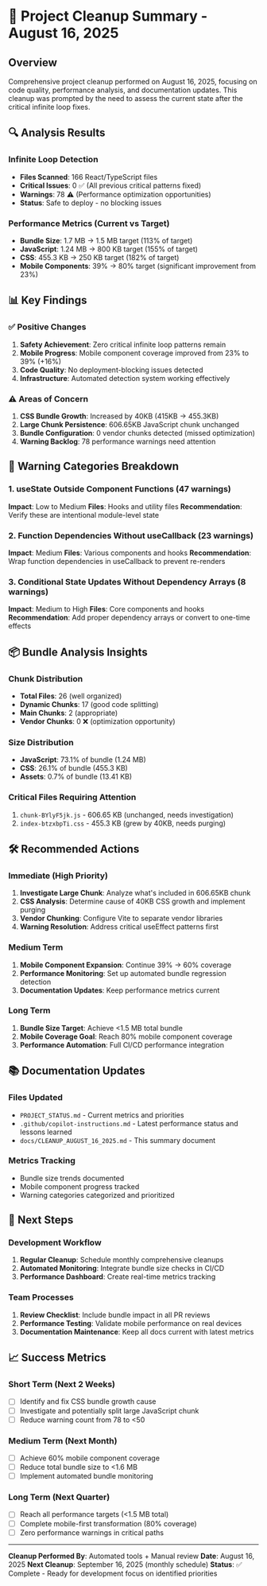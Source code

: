 # 🧹 Project Cleanup Summary - August 16, 2025

## Overview

Comprehensive project cleanup performed on August 16, 2025, focusing on code quality, performance analysis, and documentation updates. This cleanup was prompted by the need to assess the current state after the critical infinite loop fixes.

## 🔍 Analysis Results

### Infinite Loop Detection

- **Files Scanned**: 166 React/TypeScript files
- **Critical Issues**: 0 ✅ (All previous critical patterns fixed)
- **Warnings**: 78 ⚠️ (Performance optimization opportunities)
- **Status**: Safe to deploy - no blocking issues

### Performance Metrics (Current vs Target)

- **Bundle Size**: 1.7 MB → 1.5 MB target (113% of target)
- **JavaScript**: 1.24 MB → 800 KB target (155% of target)
- **CSS**: 455.3 KB → 250 KB target (182% of target)
- **Mobile Components**: 39% → 80% target (significant improvement from 23%)

## 📊 Key Findings

### ✅ Positive Changes

1. **Safety Achievement**: Zero critical infinite loop patterns remain
2. **Mobile Progress**: Mobile component coverage improved from 23% to 39% (+16%)
3. **Code Quality**: No deployment-blocking issues detected
4. **Infrastructure**: Automated detection system working effectively

### ⚠️ Areas of Concern

1. **CSS Bundle Growth**: Increased by 40KB (415KB → 455.3KB)
2. **Large Chunk Persistence**: 606.65KB JavaScript chunk unchanged
3. **Bundle Configuration**: 0 vendor chunks detected (missed optimization)
4. **Warning Backlog**: 78 performance warnings need attention

## 🎯 Warning Categories Breakdown

### 1. useState Outside Component Functions (47 warnings)

**Impact**: Low to Medium
**Files**: Hooks and utility files
**Recommendation**: Verify these are intentional module-level state

### 2. Function Dependencies Without useCallback (23 warnings)

**Impact**: Medium
**Files**: Various components and hooks
**Recommendation**: Wrap function dependencies in useCallback to prevent re-renders

### 3. Conditional State Updates Without Dependency Arrays (8 warnings)

**Impact**: Medium to High
**Files**: Core components and hooks
**Recommendation**: Add proper dependency arrays or convert to one-time effects

## 📦 Bundle Analysis Insights

### Chunk Distribution

- **Total Files**: 26 (well organized)
- **Dynamic Chunks**: 17 (good code splitting)
- **Main Chunks**: 2 (appropriate)
- **Vendor Chunks**: 0 ❌ (optimization opportunity)

### Size Distribution

- **JavaScript**: 73.1% of bundle (1.24 MB)
- **CSS**: 26.1% of bundle (455.3 KB)
- **Assets**: 0.7% of bundle (13.41 KB)

### Critical Files Requiring Attention

1. `chunk-BYlyF5jk.js` - 606.65 KB (unchanged, needs investigation)
2. `index-btzxbpTi.css` - 455.3 KB (grew by 40KB, needs purging)

## 🛠️ Recommended Actions

### Immediate (High Priority)

1. **Investigate Large Chunk**: Analyze what's included in 606.65KB chunk
2. **CSS Analysis**: Determine cause of 40KB CSS growth and implement purging
3. **Vendor Chunking**: Configure Vite to separate vendor libraries
4. **Warning Resolution**: Address critical useEffect patterns first

### Medium Term

1. **Mobile Component Expansion**: Continue 39% → 60% coverage
2. **Performance Monitoring**: Set up automated bundle regression detection
3. **Documentation Updates**: Keep performance metrics current

### Long Term

1. **Bundle Size Target**: Achieve <1.5 MB total bundle
2. **Mobile Coverage Goal**: Reach 80% mobile component coverage
3. **Performance Automation**: Full CI/CD performance integration

## 📚 Documentation Updates

### Files Updated

- `PROJECT_STATUS.md` - Current metrics and priorities
- `.github/copilot-instructions.md` - Latest performance status and lessons learned
- `docs/CLEANUP_AUGUST_16_2025.md` - This summary document

### Metrics Tracking

- Bundle size trends documented
- Mobile component progress tracked
- Warning categories categorized and prioritized

## 🔄 Next Steps

### Development Workflow

1. **Regular Cleanup**: Schedule monthly comprehensive cleanups
2. **Automated Monitoring**: Integrate bundle size checks in CI/CD
3. **Performance Dashboard**: Create real-time metrics tracking

### Team Processes

1. **Review Checklist**: Include bundle impact in all PR reviews
2. **Performance Testing**: Validate mobile performance on real devices
3. **Documentation Maintenance**: Keep all docs current with latest metrics

## 📈 Success Metrics

### Short Term (Next 2 Weeks)

- [ ] Identify and fix CSS bundle growth cause
- [ ] Investigate and potentially split large JavaScript chunk
- [ ] Reduce warning count from 78 to <50

### Medium Term (Next Month)

- [ ] Achieve 60% mobile component coverage
- [ ] Reduce total bundle size to <1.6 MB
- [ ] Implement automated bundle monitoring

### Long Term (Next Quarter)

- [ ] Reach all performance targets (<1.5 MB total)
- [ ] Complete mobile-first transformation (80% coverage)
- [ ] Zero performance warnings in critical paths

---

**Cleanup Performed By**: Automated tools + Manual review
**Date**: August 16, 2025
**Next Cleanup**: September 16, 2025 (monthly schedule)
**Status**: ✅ Complete - Ready for development focus on identified priorities
